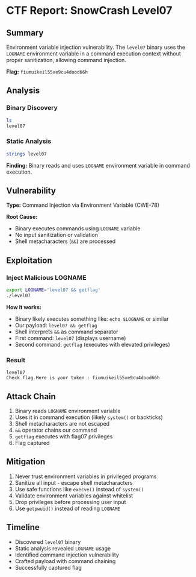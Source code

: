 # CTF Report: SnowCrash Level07

## Summary
Environment variable injection vulnerability. The `level07` binary uses the `LOGNAME` environment variable in a command execution context without proper sanitization, allowing command injection.

**Flag:** `fiumuikeil55xe9cu4dood66h`

## Analysis

### Binary Discovery
```bash
ls
level07
```

### Static Analysis
```bash
strings level07
```

**Finding:** Binary reads and uses `LOGNAME` environment variable in command execution.

## Vulnerability

**Type:** Command Injection via Environment Variable (CWE-78)

**Root Cause:** 
- Binary executes commands using `LOGNAME` variable
- No input sanitization or validation
- Shell metacharacters (`&&`) are processed

## Exploitation

### Inject Malicious LOGNAME
```bash
export LOGNAME='level07 && getflag'
./level07
```

**How it works:**
- Binary likely executes something like: `echo $LOGNAME` or similar
- Our payload: `level07 && getflag`
- Shell interprets `&&` as command separator
- First command: `level07` (displays username)
- Second command: `getflag` (executes with elevated privileges)

### Result
```
level07
Check flag.Here is your token : fiumuikeil55xe9cu4dood66h
```

## Attack Chain

1. Binary reads `LOGNAME` environment variable
2. Uses it in command execution (likely `system()` or backticks)
3. Shell metacharacters are not escaped
4. `&&` operator chains our command
5. `getflag` executes with flag07 privileges
6. Flag captured

## Mitigation

1. Never trust environment variables in privileged programs
2. Sanitize all input - escape shell metacharacters
3. Use safe functions like `execve()` instead of `system()`
4. Validate environment variables against whitelist
5. Drop privileges before processing user input
6. Use `getpwuid()` instead of reading `LOGNAME`

## Timeline
- Discovered `level07` binary
- Static analysis revealed `LOGNAME` usage
- Identified command injection vulnerability
- Crafted payload with command chaining
- Successfully captured flag